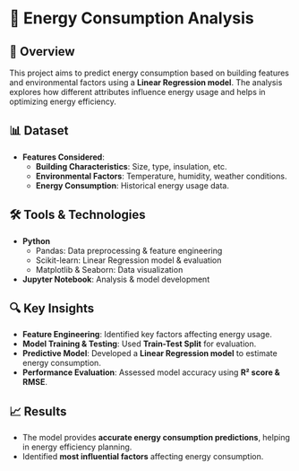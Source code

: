 # 🔋 Energy Consumption Analysis

## 📌 Overview
This project aims to predict energy consumption based on building features and environmental factors using a **Linear Regression model**. The analysis explores how different attributes influence energy usage and helps in optimizing energy efficiency.

## 📊 Dataset
- **Features Considered**:
  - **Building Characteristics**: Size, type, insulation, etc.
  - **Environmental Factors**: Temperature, humidity, weather conditions.
  - **Energy Consumption**: Historical energy usage data.

## 🛠️ Tools & Technologies
- **Python**
  - Pandas: Data preprocessing & feature engineering
  - Scikit-learn: Linear Regression model & evaluation
  - Matplotlib & Seaborn: Data visualization
- **Jupyter Notebook**: Analysis & model development

## 🔍 Key Insights
- **Feature Engineering**: Identified key factors affecting energy usage.
- **Model Training & Testing**: Used **Train-Test Split** for evaluation.
- **Predictive Model**: Developed a **Linear Regression model** to estimate energy consumption.
- **Performance Evaluation**: Assessed model accuracy using **R² score & RMSE**.

## 📈 Results
- The model provides **accurate energy consumption predictions**, helping in energy efficiency planning.
- Identified **most influential factors** affecting energy consumption.
